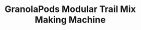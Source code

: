 ---
title: GranolaPods Modular Trail Mix Making Machine
year: 2019
imgurl: /assets/img/projects/gpunity.jpg
imgalt: Closeup of GranolaPods PCB
active: true
desc: GranolaPods is a modular trail mix making machine, built in a team of four for our University of Waterloo Mechatronics Fourth Year Design Project (FYDP). I designed the circuit, PCB and firmware for a modular motor control board. I also developed the front-end user interface and back-end system control software.
btns: 
- {text: Development Video, link: "https://www.youtube.com/watch?v=NxC_GapGs20", active: true}
- {text: Project Github, link: "https://github.com/Aliasmk/GranolaPods", active: true}
---
